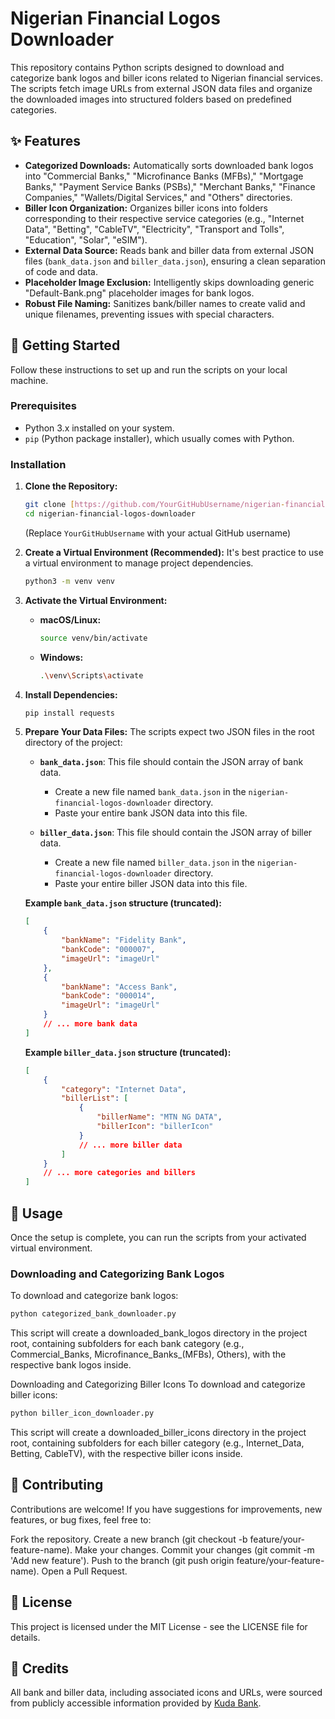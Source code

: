 # Nigerian Financial Logos Downloader

This repository contains Python scripts designed to download and categorize bank logos and biller icons related to Nigerian financial services. The scripts fetch image URLs from external JSON data files and organize the downloaded images into structured folders based on predefined categories.

## ✨ Features

* **Categorized Downloads:** Automatically sorts downloaded bank logos into "Commercial Banks," "Microfinance Banks (MFBs)," "Mortgage Banks," "Payment Service Banks (PSBs)," "Merchant Banks," "Finance Companies," "Wallets/Digital Services," and "Others" directories.
* **Biller Icon Organization:** Organizes biller icons into folders corresponding to their respective service categories (e.g., "Internet Data", "Betting", "CableTV", "Electricity", "Transport and Tolls", "Education", "Solar", "eSIM").
* **External Data Source:** Reads bank and biller data from external JSON files (`bank_data.json` and `biller_data.json`), ensuring a clean separation of code and data.
* **Placeholder Image Exclusion:** Intelligently skips downloading generic "Default-Bank.png" placeholder images for bank logos.
* **Robust File Naming:** Sanitizes bank/biller names to create valid and unique filenames, preventing issues with special characters.

## 🚀 Getting Started

Follow these instructions to set up and run the scripts on your local machine.

### Prerequisites

* Python 3.x installed on your system.
* `pip` (Python package installer), which usually comes with Python.

### Installation

1.  **Clone the Repository:**
    ```bash
    git clone [https://github.com/YourGitHubUsername/nigerian-financial-logos-downloader.git](https://github.com/YourGitHubUsername/nigerian-financial-logos-downloader.git)
    cd nigerian-financial-logos-downloader
    ```
    (Replace `YourGitHubUsername` with your actual GitHub username)

2.  **Create a Virtual Environment (Recommended):**
    It's best practice to use a virtual environment to manage project dependencies.
    ```bash
    python3 -m venv venv
    ```

3.  **Activate the Virtual Environment:**
    * **macOS/Linux:**
        ```bash
        source venv/bin/activate
        ```
    * **Windows:**
        ```bash
        .\venv\Scripts\activate
        ```

4.  **Install Dependencies:**
    ```bash
    pip install requests
    ```

5.  **Prepare Your Data Files:**
    The scripts expect two JSON files in the root directory of the project:

    * **`bank_data.json`**: This file should contain the JSON array of bank data.
        * Create a new file named `bank_data.json` in the `nigerian-financial-logos-downloader` directory.
        * Paste your entire bank JSON data into this file.

    * **`biller_data.json`**: This file should contain the JSON array of biller data.
        * Create a new file named `biller_data.json` in the `nigerian-financial-logos-downloader` directory.
        * Paste your entire biller JSON data into this file.

    **Example `bank_data.json` structure (truncated):**
    ```json
    [
        {
            "bankName": "Fidelity Bank",
            "bankCode": "000007",
            "imageUrl": "imageUrl"
        },
        {
            "bankName": "Access Bank",
            "bankCode": "000014",
            "imageUrl": "imageUrl"
        }
        // ... more bank data
    ]
    ```

    **Example `biller_data.json` structure (truncated):**
    ```json
    [
        {
            "category": "Internet Data",
            "billerList": [
                {
                    "billerName": "MTN NG DATA",
                    "billerIcon": "billerIcon"
                }
                // ... more biller data
            ]
        }
        // ... more categories and billers
    ]
    ```

## 🏃 Usage

Once the setup is complete, you can run the scripts from your activated virtual environment.

### Downloading and Categorizing Bank Logos

To download and categorize bank logos:

```bash
python categorized_bank_downloader.py
```

This script will create a downloaded_bank_logos directory in the project root, containing subfolders for each bank category (e.g., Commercial_Banks, Microfinance_Banks_(MFBs), Others), with the respective bank logos inside.

Downloading and Categorizing Biller Icons
To download and categorize biller icons:

```bash
python biller_icon_downloader.py
```

This script will create a downloaded_biller_icons directory in the project root, containing subfolders for each biller category (e.g., Internet_Data, Betting, CableTV), with the respective biller icons inside.

## 🤝 Contributing
Contributions are welcome! If you have suggestions for improvements, new features, or bug fixes, feel free to:

Fork the repository.
Create a new branch (git checkout -b feature/your-feature-name).
Make your changes.
Commit your changes (git commit -m 'Add new feature').
Push to the branch (git push origin feature/your-feature-name).
Open a Pull Request.

## 📄 License
This project is licensed under the MIT License - see the LICENSE file for details.

## 📄 Credits

All bank and biller data, including associated icons and URLs, were sourced from publicly accessible information provided by [Kuda Bank](https://kuda.com/).